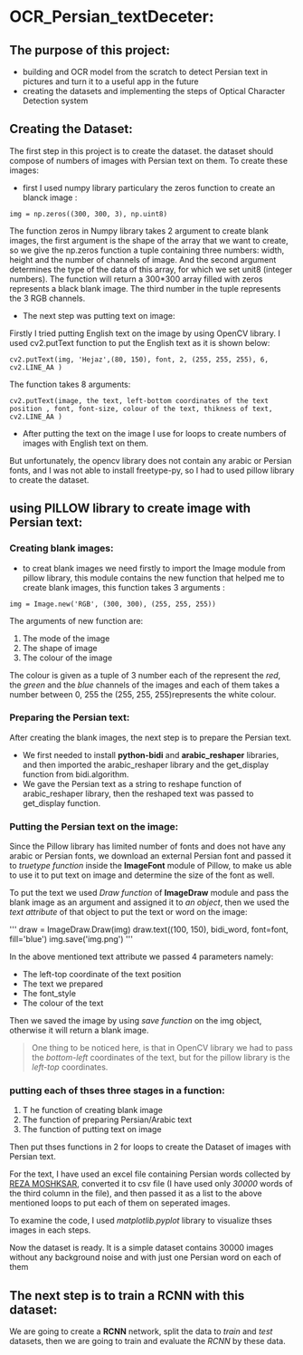 # OCR_Persian_textDeceter:

## The purpose of this project:
* building and OCR model from the scratch to detect Persian text in pictures and turn it to a useful app in the future
* creating the datasets and implementing the steps of Optical Character Detection system


## Creating the Dataset:
The first step in this project is to create the dataset. the dataset should compose of numbers of images with Persian text on them. To create these images:


+ first I used numpy library particulary the zeros function to create an blanck image :

`img = np.zeros((300, 300, 3), np.uint8)`

The function zeros in Numpy library takes 2 argument to create blank images, the first argument is the shape of the array that we want to create, so we give the np.zeros function a  tuple containing three numbers: width, height and the number of channels of image. And the second argument determines the type of the data of this array, for which we set unit8 (integer numbers). The function will return a 300*300 array filled with zeros represents a black blank image. The third number in the tuple represents the 3 RGB channels.

+ The next step was putting text on image:


Firstly I tried putting English text on the image by using OpenCV library. I used cv2.putText function to put the English text as it is shown below:


`cv2.putText(img, 'Hejaz',(80, 150), font, 2, (255, 255, 255), 6, cv2.LINE_AA )`


The function takes 8 arguments:


`cv2.putText(image, the text, left-bottom coordinates of the text position , font, font-size, colour of the text, thikness of text, cv2.LINE_AA )`

+ After putting the text on the image I use for loops to create numbers of images with English text on them. 

But unfortunately, the opencv library does not contain any arabic or Persian fonts, and I was not able to install freetype-py, so I had to used pillow library to create the dataset.


## using PILLOW library to create image with Persian text:

### Creating blank images:

- to creat blank images we need firstly to import the Image module from pillow library, this module contains the new function that helped me to create blank images, this function takes 3 arguments :


`img = Image.new('RGB', (300, 300), (255, 255, 255))`


The arguments of new function are:
 
 1. The mode of the image
 2. The shape of image 
 3. The colour of the image 
     
The colour is given as a tuple of 3 number each of the represent the *red*, the *green* and the *blue* channels of the images and each of them takes a number between 0, 255
the (255, 255, 255)represents the white colour.


### Preparing the Persian text:
After creating the blank images, the next step is to prepare the Persian text.


  * We first needed to install **python-bidi** and __arabic_reshaper__ libraries, and then imported the arabic_reshaper library and the get_display function from bidi.algorithm. 
* We gave the Persian text as a string to reshape function of arabic_reshaper library, then the reshaped text was passed to get_display function.


### Putting the Persian text on the image:
Since the Pillow library has limited number of fonts and does not have any arabic or Persian fonts, we download an external Persian font and passed it to *truetype function* inside the **ImageFont** module of Pillow, to make us able to use it to put text on image and determine the size of the font as well.


To put the text we used *Draw function* of **ImageDraw** module and pass the blank image as an argument and assigned it to *an object*, then we used the *text attribute* of that object to put the text or word on the image:

'''
draw = ImageDraw.Draw(img)
draw.text((100, 150), bidi_word, font=font, fill='blue')
img.save('img.png')
'''
       

In the above mentioned text attribute we passed 4 parameters namely:


- The left-top coordinate of the text position 
- The text we prepared 
- The font_style 
- The colour of the text


Then we saved the image by using *save function* on the img object, otherwise it will return a blank image. 


> One thing to be noticed here, is that in OpenCV library we had to pass the *bottom-left* coordinates of the text, but for the pillow library is the *left-top* coordinates.

### putting each of thses three stages in a function: 
 1. T he function of creating blank image
 2. The function of preparing Persian/Arabic text
 3. The function of putting text on image

Then put thses functions in 2 for loops to create the Dataset of images with Persian text.


For the text, I have used an excel file containing Persian words collected by [REZA MOSHKSAR](https://groups.google.com/forum/#!topic/persian-computing/qM5NxAr344M), converted it to csv file (I have used only *30000* words of the third column in the file), and then passed it as a list to the above mentioned loops to put each of them on seperated images.


To examine the code, I used *matplotlib.pyplot* library to visualize thses images in each steps.


Now the dataset is ready. It is a simple dataset contains 30000 images without any background noise and with just one Persian word on each of them


## The next step is to train a RCNN with this dataset:

We are going to create a **RCNN** network, split the data to *train* and _test_ datasets, then we are going to train and evaluate the *RCNN* by these data.
